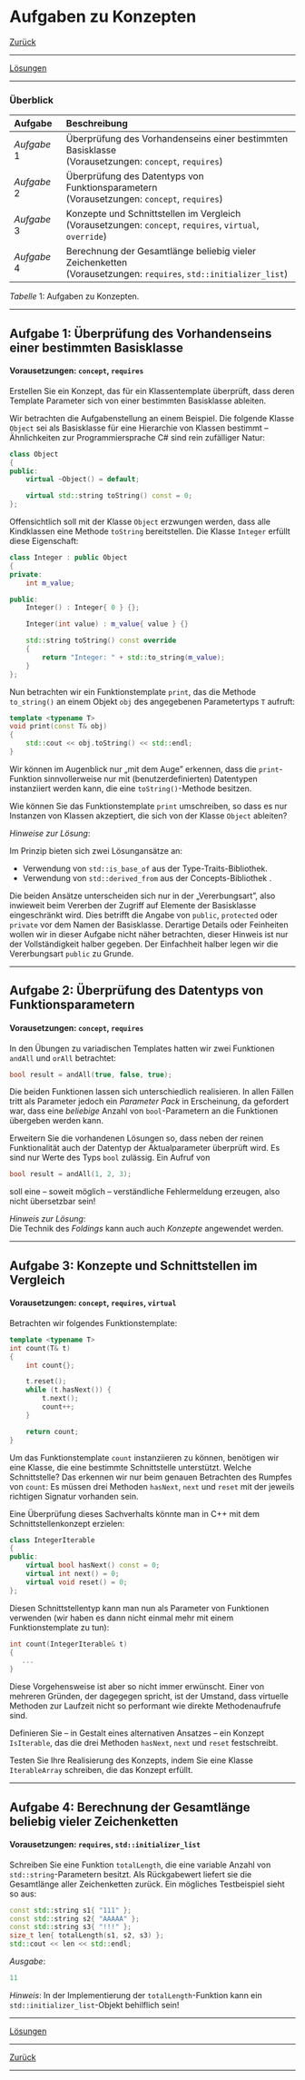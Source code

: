 # Aufgaben zu Konzepten

[Zurück](/GeneralSnippets/Exercises/Exercises.md)

---

[Lösungen](Exercises_17_Concepts.cpp)

---

### Überblick

| Aufgabe | Beschreibung |
| :- | :- |
| *Aufgabe* 1 | Überprüfung des Vorhandenseins einer bestimmten Basisklasse<br/>(Vorausetzungen: `concept`, `requires`) |
| *Aufgabe* 2 | Überprüfung des Datentyps von Funktionsparametern<br/>(Vorausetzungen: `concept`, `requires`) |
| *Aufgabe* 3 | Konzepte und Schnittstellen im Vergleich<br/>(Vorausetzungen: `concept`, `requires`, `virtual`, `override`) |
| *Aufgabe* 4 | Berechnung der Gesamtlänge beliebig vieler Zeichenketten<br/>(Vorausetzungen: `requires`, `std::initializer_list`) |

*Tabelle* 1: Aufgaben zu Konzepten.

---

## Aufgabe 1: Überprüfung des Vorhandenseins einer bestimmten Basisklasse

#### Vorausetzungen: `concept`, `requires`

Erstellen Sie ein Konzept, das für ein Klassentemplate überprüft,
dass deren Template Parameter sich von einer bestimmten Basisklasse ableiten.

Wir betrachten die Aufgabenstellung an einem Beispiel.
Die folgende Klasse `Object` sei als Basisklasse für eine Hierarchie von Klassen bestimmt &ndash;
Ähnlichkeiten zur Programmiersprache C# sind rein zufälliger Natur:

```cpp
class Object
{
public:
    virtual ~Object() = default;

    virtual std::string toString() const = 0;
};
```

Offensichtlich soll mit der Klasse `Object` erzwungen werden, dass alle Kindklassen eine Methode `toString` bereitstellen.
Die Klasse `Integer` erfüllt diese Eigenschaft:

```cpp
class Integer : public Object
{
private:
    int m_value;

public:
    Integer() : Integer{ 0 } {};

    Integer(int value) : m_value{ value } {}

    std::string toString() const override
    {
        return "Integer: " + std::to_string(m_value);
    }
};
```

Nun betrachten wir ein Funktionstemplate `print`,
das die Methode `to_string()` an einem Objekt `obj` des angegebenen Parametertyps `T` aufruft:

```cpp
template <typename T>
void print(const T& obj)
{
    std::cout << obj.toString() << std::endl;
}
```

Wir können im Augenblick nur &bdquo;mit dem Auge&rdquo; erkennen,
dass die `print`-Funktion sinnvollerweise nur mit (benutzerdefinierten) Datentypen instanziiert werden kann,
die eine `toString()`-Methode besitzen.

Wie können Sie das Funktionstemplate `print` umschreiben, 
so dass es nur Instanzen von Klassen akzeptiert, die sich von der Klasse `Object` ableiten?

*Hinweise zur Lösung*:

Im Prinzip bieten sich zwei Lösungansätze an:

  * Verwendung von `std::is_base_of` aus der Type-Traits-Bibliothek.
  * Verwendung von `std::derived_from` aus der Concepts-Bibliothek .

Die beiden Ansätze unterscheiden sich nur in der &bdquo;Vererbungsart&rdquo;,
also inwieweit beim Vererben der Zugriff auf Elemente der Basisklasse eingeschränkt wird.
Dies betrifft die Angabe von `public`, `protected` oder `private` vor dem Namen der Basisklasse.
Derartige Details oder Feinheiten wollen wir in dieser Aufgabe nicht näher betrachten,
dieser Hinweis ist nur der Vollständigkeit halber gegeben.
Der Einfachheit halber legen wir die Vererbungsart `public` zu Grunde.

---

## Aufgabe 2: Überprüfung des Datentyps von Funktionsparametern

#### Vorausetzungen: `concept`, `requires`

In den Übungen zu variadischen Templates hatten wir zwei Funktionen `andAll` und `orAll`
betrachtet:

```cpp
bool result = andAll(true, false, true);
```

Die beiden Funktionen lassen sich unterschiedlich realisieren.
In allen Fällen tritt als Parameter jedoch ein *Parameter Pack* in Erscheinung,
da gefordert war, dass eine *beliebige* Anzahl von `bool`-Parametern an die Funktionen
übergeben werden kann.

Erweitern Sie die vorhandenen Lösungen so, dass neben der reinen Funktionalität
auch der Datentyp der Aktualparameter überprüft wird. Es sind nur Werte
des Typs `bool` zulässig. Ein Aufruf von 

```cpp
bool result = andAll(1, 2, 3);
```

soll eine &ndash; soweit möglich &ndash; verständliche Fehlermeldung erzeugen,
also nicht übersetzbar sein!

*Hinweis zur Lösung*:<br />
Die Technik des *Foldings* kann auch auch *Konzepte* angewendet werden. 


---

## Aufgabe 3: Konzepte und Schnittstellen im Vergleich

#### Vorausetzungen: `concept`, `requires`, `virtual`

Betrachten wir folgendes Funktionstemplate:

```cpp
template <typename T>
int count(T& t)
{
    int count{};

    t.reset();
    while (t.hasNext()) {
        t.next();
        count++;
    }

    return count;
}
```

Um das Funktionstemplate `count` instanziieren zu können, benötigen wir eine Klasse,
die eine bestimmte Schnittstelle unterstützt. Welche Schnittstelle?
Das erkennen wir nur beim genauen Betrachten des Rumpfes von `count`:
Es müssen drei Methoden `hasNext`, `next` und `reset` mit der jeweils richtigen Signatur
vorhanden sein.

Eine Überprüfung dieses Sachverhalts könnte man in C++ mit
dem Schnittstellenkonzept erzielen:

```cpp
class IntegerIterable
{
public:
    virtual bool hasNext() const = 0;
    virtual int next() = 0;
    virtual void reset() = 0;
};
```

Diesen Schnittstellentyp kann man nun als Parameter von Funktionen verwenden
(wir haben es dann nicht einmal mehr mit einem Funktionstemplate zu tun):

```cpp
int count(IntegerIterable& t)
{
   ...
}
```

Diese Vorgehensweise ist aber so nicht immer erwünscht.
Einer von mehreren Gründen, der dagegegen spricht, ist der Umstand,
dass virtuelle Methoden zur Laufzeit nicht so performant wie direkte Methodenaufrufe sind.

Definieren Sie &ndash; in Gestalt eines alternativen Ansatzes &ndash; 
ein Konzept `IsIterable`, das die drei Methoden `hasNext`, `next` und `reset` festschreibt.

Testen Sie Ihre Realisierung des Konzepts, indem Sie eine Klasse `IterableArray` schreiben,
die das Konzept erfüllt.

---

## Aufgabe 4: Berechnung der Gesamtlänge beliebig vieler Zeichenketten

#### Vorausetzungen: `requires`, `std::initializer_list`

Schreiben Sie eine Funktion `totalLength`, die eine variable Anzahl von `std::string`-Parametern besitzt.
Als Rückgabewert liefert sie die Gesamtlänge aller Zeichenketten zurück.
Ein mögliches Testbeispiel sieht so aus:

```cpp
const std::string s1{ "111" };
const std::string s2{ "AAAAA" };
const std::string s3{ "!!!" };
size_t len{ totalLength(s1, s2, s3) };
std::cout << len << std::endl;
```

*Ausgabe*:

```cpp
11
```

*Hinweis*: In der Implementierung der `totalLength`-Funktion kann ein `std::initializer_list`-Objekt behilflich sein!

---

[Lösungen](Exercises_17_Concepts.cpp)

---

[Zurück](/GeneralSnippets/Exercises/Exercises.md)

---
